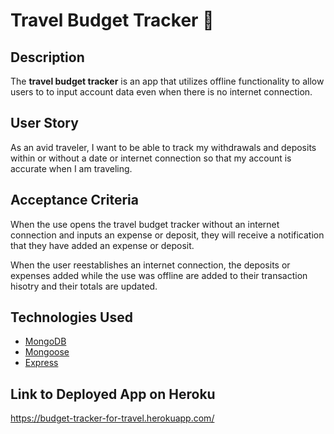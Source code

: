 # Travel Budget Tracker 🛫

## Description

The **travel budget tracker** is an app that utilizes offline functionality to allow users to to input account data even when there is no internet connection. 

## User Story

As an avid traveler, I want to be able to track my withdrawals and deposits within or without a date or internet connection so that my account is accurate when I am traveling.

## Acceptance Criteria

When the use opens the travel budget tracker without an internet connection and inputs an expense or deposit, they will receive a notification that they have added an expense or deposit.

When the user reestablishes an internet connection, the deposits or expenses added while the use was offline are added to their transaction hisotry and their totals are updated.

## Technologies Used

* [MongoDB](https://www.mongodb.com/)
* [Mongoose](https://mongoosejs.com/docs/api.html)
* [Express](https://expressjs.com/en/api.html)

## Link to Deployed App on Heroku

https://budget-tracker-for-travel.herokuapp.com/
